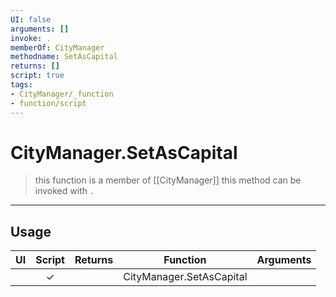 ```yaml
---
UI: false
arguments: []
invoke: .
memberOf: CityManager
methodname: SetAsCapital
returns: []
script: true
tags:
- CityManager/_function
- function/script
---
```

# CityManager.SetAsCapital
> this function is a member of [[CityManager]]
> this method can be invoked with `.`
-----
## Usage
|  UI | Script | Returns | Function | Arguments |
|:---:|:------:|-------:|:--------:|:---------|
| |✓||CityManager.SetAsCapital||
